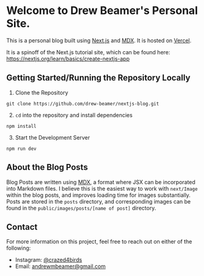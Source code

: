 # Welcome to Drew Beamer's Personal Site.
This is a personal blog built using [Next.js](https://nextjs.org) and [MDX](https://mdxjs.com). It is hosted on [Vercel](https://vercel.com/solutions/nextjs?utm_source=next-site&utm_medium=banner&utm_campaign=next-website).

It is a spinoff of the Next.js tutorial site, which can be found here: https://nextjs.org/learn/basics/create-nextjs-app

## Getting Started/Running the Repository Locally
1. Clone the Repository
```
git clone https://github.com/drew-beamer/nextjs-blog.git
```
2. `cd` into the repository and install dependencies
```
npm install
```
3. Start the Development Server
```
npm run dev
```

## About the Blog Posts
Blog Posts are written using [MDX](https://mdxjs.com), a format where JSX can be incorporated into Markdown files. I believe this is the easiest way to work with `next/Image` within the blog posts, and improves loading time for images substantially. Posts are stored in the `posts` directory, and corresponding images can be found in the `public/images/posts/[name of post]` directory.


## Contact
For more information on this project, feel free to reach out on either of the following:
- Instagram: [@crazed4birds](https://instagram.com/crazed4birds)
- Email: [andrewmbeamer@gmail.com](mailto:andrewmbeamer@gmail.com)
